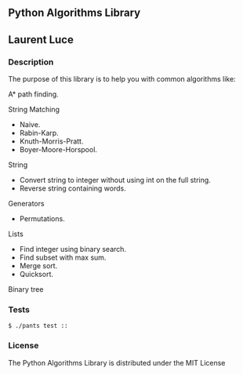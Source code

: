 ## Python Algorithms Library
## Laurent Luce

### Description
The purpose of this library is to help you with common algorithms like:

A* path finding.

String Matching
  - Naive.
  - Rabin-Karp.
  - Knuth-Morris-Pratt.
  - Boyer-Moore-Horspool.

String
  - Convert string to integer without using int on the full string.
  - Reverse string containing words.

Generators
  - Permutations.

Lists
  - Find integer using binary search.
  - Find subset with max sum.
  - Merge sort.
  - Quicksort.

Binary tree

### Tests

    $ ./pants test ::

### License
The Python Algorithms Library is distributed under the MIT License
